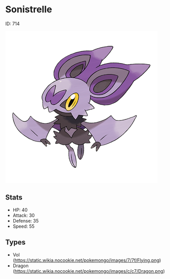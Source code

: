 # Sonistrelle


ID: 714

![](https://raw.githubusercontent.com/PokeAPI/sprites/master/sprites/pokemon/other/official-artwork/714.png "Sonistrelle")

## Stats


 - HP: 40
 - Attack: 30
 - Defense: 35
 - Speed: 55

## Types


 - Vol (https://static.wikia.nocookie.net/pokemongo/images/7/7f/Flying.png)
 - Dragon (https://static.wikia.nocookie.net/pokemongo/images/c/c7/Dragon.png)
